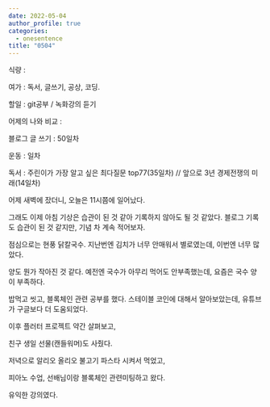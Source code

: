 ```yaml
---
date: 2022-05-04
author_profile: true
categories:
  - onesentence
title: "0504"
---
```


식량 : 

여가 : 독서, 글쓰기, 공상, 코딩.

할일 : git공부 / 녹화강의 듣기

어제의 나와 비교 : 


블로그 글 쓰기 : 50일차

운동 : 일차

독서 : 주린이가 가장 알고 싶은 최다질문 top77(35일차)  // 앞으로 3년 경제전쟁의 미래(14일차)



어제 새벽에 잤더니, 오늘은 11시쯤에 일어났다.

그래도 이제 아침 기상은 습관이 된 것 같아 기록하지 않아도 될 것 같았다. 블로그 기록도 습관이 된 것 같지만, 기념 차 계속 적어보자.

점심으로는 현풍 닭칼국수. 지난번엔 김치가 너무 안매워서 별로였는데, 이번엔 너무 많았다.

양도 뭔가 작아진 것 같다. 예전엔 국수가 아무리 먹어도 안부족했는데, 요즘은 국수 양이 부족하다.



밥먹고 씻고, 블록체인 관련 공부를 했다. 스테이블 코인에 대해서 알아보았는데, 유튜브가 구글보다 더 도움되었다.

이후 플러터 프로젝트 약간 살펴보고,

친구 생일 선물(캔들워머)도 사줬다.

저녁으로 알리오 올리오 불고기 파스타 시켜서 먹었고,

피아노 수업, 선배님이랑 블록체인 관련미팅하고 왔다.

유익한 강의였다.